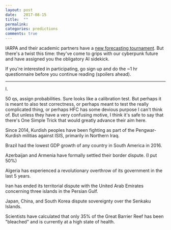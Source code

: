 ```yaml
---
layout: post
date:   2017-08-15
title:  ""
permalink: 
categories: predictions
comments: true
---
```


IARPA and their academic partners have a [new forecasting tournament][HFC]. But there's a twist this time: they've come to grips with our cyberpunk future and have assigned you the obligatory AI sidekick.

If you're interested in participating, go sign up and do the ~1 hr questionnaire before you continue reading (spoilers ahead).

------

I.

50 qs, assign probabilities. Sure looks like a calibration test. But perhaps it is meant to also test correctness, or perhaps meant to test the really complicated thing, or perhaps HFC has some devious purpose I can't think of. But unless they have a very confusing motive, I think it's safe to say that there's One Simple Trick that would greatly advance their aim here.





[HFC]: https://intake.hybridforecasting.com/conditions/me







Since 2014, Kurdish peoples have been fighting as part of the Pengwar-Kurdish militias against ISIS, primarily in Northern Iraq. 

Brazil had the lowest GDP growth of any country in South America in 2016.

Azerbaijan and Armenia have formally settled their border dispute. (I put 50%)

Algeria has experienced a revolutionary overthrow of its government in the last 5 years.

Iran has ended its territorial dispute with the United Arab Emirates concerning three islands in the Persian Gulf.

Japan, China, and South Korea dispute sovereignty over the Senkaku Islands.

Scientists have calculated that only 35% of the Great Barrier Reef has been "bleached" and is currently at a high state of health.



